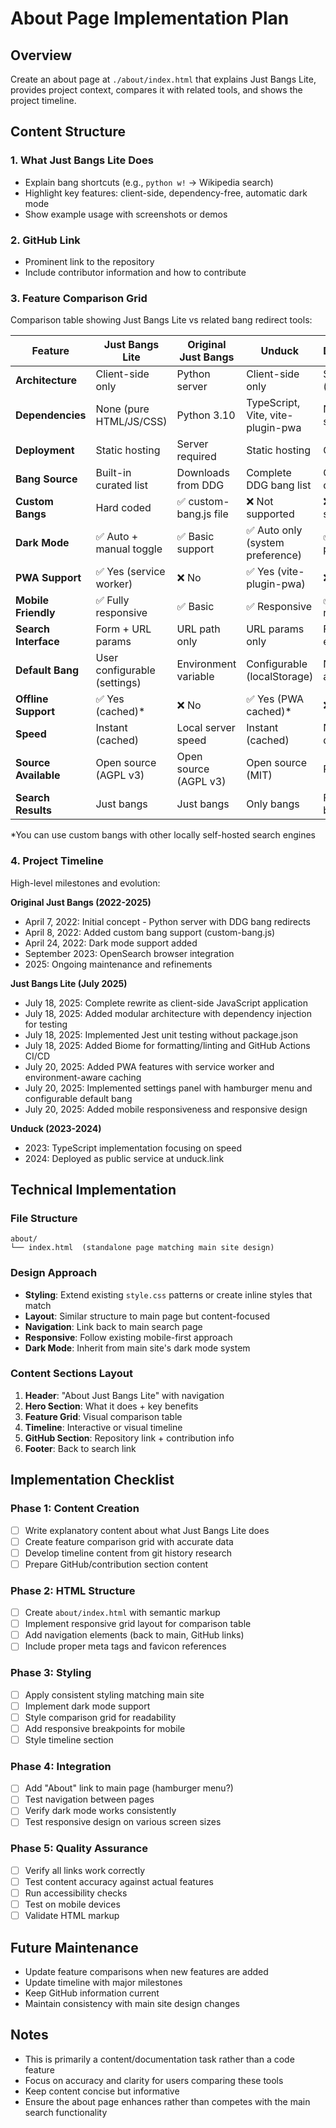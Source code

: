 # About Page Implementation Plan

## Overview
Create an about page at `./about/index.html` that explains Just Bangs Lite, provides project context, compares it with related tools, and shows the project timeline.

## Content Structure

### 1. What Just Bangs Lite Does
- Explain bang shortcuts (e.g., `python w!` → Wikipedia search)  
- Highlight key features: client-side, dependency-free, automatic dark mode
- Show example usage with screenshots or demos

### 2. GitHub Link
- Prominent link to the repository
- Include contributor information and how to contribute

### 3. Feature Comparison Grid
Comparison table showing Just Bangs Lite vs related bang redirect tools:

| Feature | Just Bangs Lite | Original Just Bangs | Unduck | DuckDuckGo |
|---------|-----------------|-------------------|--------|------------|
| **Architecture** | Client-side only | Python server | Client-side only | Server-side (global) |
| **Dependencies** | None (pure HTML/JS/CSS) | Python 3.10 | TypeScript, Vite, vite-plugin-pwa | N/A (hosted service) |
| **Deployment** | Static hosting | Server required | Static hosting | Global CDN |
| **Bang Source** | Built-in curated list | Downloads from DDG | Complete DDG bang list | Official bang database |
| **Custom Bangs** | Hard coded | ✅ custom-bang.js file | ❌ Not supported | ❌ Not supported |
| **Dark Mode** | ✅ Auto + manual toggle | ✅ Basic support | ✅ Auto only (system preference) | ✅ Yes (user preference) |
| **PWA Support** | ✅ Yes (service worker) | ❌ No | ✅ Yes (vite-plugin-pwa) | ❌ No |
| **Mobile Friendly** | ✅ Fully responsive | ✅ Basic | ✅ Responsive | ✅ Fully responsive |
| **Search Interface** | Form + URL params | URL path only | URL params only | Full search engine |
| **Default Bang** | User configurable (settings) | Environment variable | Configurable (localStorage) | Not applicable |
| **Offline Support** | ✅ Yes (cached)* | ❌ No | ✅ Yes (PWA cached)* | ❌ No |
| **Speed** | Instant (cached) | Local server speed | Instant (cached) | Network dependent |
| **Source Available** | Open source (AGPL v3) | Open source (AGPL v3) | Open source (MIT) | Proprietary |
| **Search Results** | Just bangs | Just bangs | Only bangs | Full search + bangs |

*You can use custom bangs with other locally self-hosted search engines

### 4. Project Timeline
High-level milestones and evolution:

**Original Just Bangs (2022-2025)**
- April 7, 2022: Initial concept - Python server with DDG bang redirects
- April 8, 2022: Added custom bang support (custom-bang.js)
- April 24, 2022: Dark mode support added
- September 2023: OpenSearch browser integration
- 2025: Ongoing maintenance and refinements

**Just Bangs Lite (July 2025)**  
- July 18, 2025: Complete rewrite as client-side JavaScript application
- July 18, 2025: Added modular architecture with dependency injection for testing
- July 18, 2025: Implemented Jest unit testing without package.json
- July 18, 2025: Added Biome for formatting/linting and GitHub Actions CI/CD
- July 20, 2025: Added PWA features with service worker and environment-aware caching
- July 20, 2025: Implemented settings panel with hamburger menu and configurable default bang
- July 20, 2025: Added mobile responsiveness and responsive design

**Unduck (2023-2024)**
- 2023: TypeScript implementation focusing on speed
- 2024: Deployed as public service at unduck.link

## Technical Implementation

### File Structure
```
about/
└── index.html  (standalone page matching main site design)
```

### Design Approach
- **Styling**: Extend existing `style.css` patterns or create inline styles that match
- **Layout**: Similar structure to main page but content-focused
- **Navigation**: Link back to main search page
- **Responsive**: Follow existing mobile-first approach
- **Dark Mode**: Inherit from main site's dark mode system

### Content Sections Layout
1. **Header**: "About Just Bangs Lite" with navigation
2. **Hero Section**: What it does + key benefits
3. **Feature Grid**: Visual comparison table
4. **Timeline**: Interactive or visual timeline
5. **GitHub Section**: Repository link + contribution info
6. **Footer**: Back to search link

## Implementation Checklist

### Phase 1: Content Creation
- [ ] Write explanatory content about what Just Bangs Lite does
- [ ] Create feature comparison grid with accurate data
- [ ] Develop timeline content from git history research
- [ ] Prepare GitHub/contribution section content

### Phase 2: HTML Structure  
- [ ] Create `about/index.html` with semantic markup
- [ ] Implement responsive grid layout for comparison table
- [ ] Add navigation elements (back to main, GitHub links)
- [ ] Include proper meta tags and favicon references

### Phase 3: Styling
- [ ] Apply consistent styling matching main site
- [ ] Implement dark mode support
- [ ] Style comparison grid for readability
- [ ] Add responsive breakpoints for mobile
- [ ] Style timeline section

### Phase 4: Integration
- [ ] Add "About" link to main page (hamburger menu?)
- [ ] Test navigation between pages
- [ ] Verify dark mode works consistently
- [ ] Test responsive design on various screen sizes

### Phase 5: Quality Assurance
- [ ] Verify all links work correctly
- [ ] Test content accuracy against actual features
- [ ] Run accessibility checks
- [ ] Test on mobile devices
- [ ] Validate HTML markup

## Future Maintenance
- Update feature comparisons when new features are added
- Update timeline with major milestones
- Keep GitHub information current
- Maintain consistency with main site design changes

## Notes
- This is primarily a content/documentation task rather than a code feature
- Focus on accuracy and clarity for users comparing these tools
- Keep content concise but informative
- Ensure the about page enhances rather than competes with the main search functionality